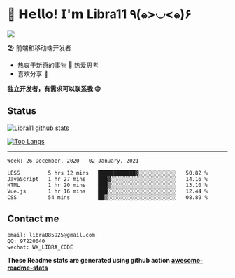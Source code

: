 # 🥳 𝗛𝗲𝗹𝗹𝗼! 𝗜'𝗺 Libra11 ٩(๑>◡<๑)۶

[![](https://img.shields.io/badge/-@Libra11-%23181717?style=flat-square&logo=github)](https://github.com/Libra11)

🏖 前端和移动端开发者

- 热衷于新奇的事物 🤩 热爱思考
- 喜欢分享 🧐

**独立开发者，有需求可以联系我 😊**

## Status

[![Libra11 github stats](https://github-readme-stats.vercel.app/api?username=Libra11&count_private=true&show_icons=true&theme=radical)](https://github.com/Libra11)

[![Top Langs](https://github-readme-stats.vercel.app/api/top-langs/?username=Libra11&theme=radical)](https://github.com/Libra11)

---

<!--START_SECTION:waka-->
```text
Week: 26 December, 2020 - 02 January, 2021

LESS         5 hrs 12 mins   ████████████▓░░░░░░░░░░░░   50.82 % 
JavaScript   1 hr 27 mins    ███▓░░░░░░░░░░░░░░░░░░░░░   14.16 % 
HTML         1 hr 20 mins    ███▒░░░░░░░░░░░░░░░░░░░░░   13.10 % 
Vue.js       1 hr 16 mins    ███░░░░░░░░░░░░░░░░░░░░░░   12.44 % 
CSS          54 mins         ██▒░░░░░░░░░░░░░░░░░░░░░░   08.89 % 
```
<!--END_SECTION:waka-->

## Contact me

```text
email: libra085925@gmail.com
QQ: 97220040
wechat: WX_LIBRA_CODE
```

**These Readme stats are generated using github action [awesome-readme-stats](https://github.com/anmol098/waka-readme-stats)**

